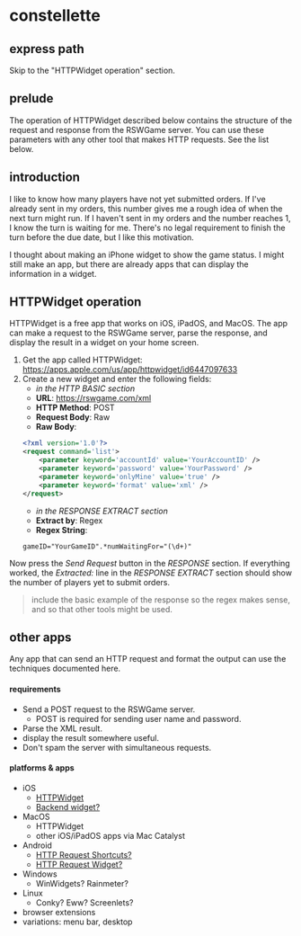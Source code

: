 # constellette

## express path
Skip to the "HTTPWidget operation" section.

## prelude

The operation of HTTPWidget described below contains the structure of the
request and response from the RSWGame server. You can use these parameters
with any other tool that makes HTTP requests. See the list below.

## introduction
I like to know how many players have not yet submitted orders. If I've
already sent in my orders, this number gives me a rough idea of when the
next turn might run. If I haven't sent in my orders and the number
reaches 1, I know the turn is waiting for me. There's no legal requirement
to finish the turn before the due date, but I like this motivation.

I thought about making an iPhone widget to show the game status. I might
still make an app, but there are already apps that can display the information
in a widget.

## HTTPWidget operation

HTTPWidget is a free app that works on iOS, iPadOS, and MacOS. The app can make
a request to the RSWGame server, parse the response, and display
the result in a widget on your home screen.

1. Get the app called HTTPWidget: https://apps.apple.com/us/app/httpwidget/id6447097633
2. Create a new widget and enter the following fields:
    * *in the HTTP BASIC section*
    * **URL**: https://rswgame.com/xml
    * **HTTP Method**: POST
    * **Request Body**: Raw
    * **Raw Body**:
    ```xml
    <?xml version='1.0'?>
    <request command='list'>
        <parameter keyword='accountId' value='YourAccountID' />
        <parameter keyword='password' value='YourPassword' />
        <parameter keyword='onlyMine' value='true' />
        <parameter keyword='format' value='xml' />
    </request>
    ```
    * *in the RESPONSE EXTRACT section*
    * **Extract by**: Regex
    * **Regex String**:
    ```
    gameID="YourGameID".*numWaitingFor="(\d+)"
    ```

Now press the *Send Request* button in the *RESPONSE* section. If everything
worked, the *Extracted:* line in the *RESPONSE EXTRACT* section should
show the number of players yet to submit orders.

> include the basic example of the response so the regex makes sense,
and so that other tools might be used.

## other apps
Any app that can send an HTTP request
and format the output can use the techniques
documented here.

#### requirements
- Send a POST request to the RSWGame server.
	- POST is required for sending user name and password.
- Parse the XML result.
- display the result somewhere useful.
- Don't spam the server with simultaneous requests.

#### platforms & apps
- iOS
	- [HTTPWidget](https://apps.apple.com/us/app/httpwidget/id6447097633)
	- [Backend widget?](https://apps.apple.com/us/app/backend-widget-api-dashboard/id6444039978)
- MacOS
	- HTTPWidget
	- other iOS/iPadOS apps via Mac Catalyst
- Android
	- [HTTP Request Shortcuts?](https://play.google.com/store/apps/details?hl=en-US&id=ch.rmy.android.http_shortcuts)
	- [HTTP Request Widget?](https://play.google.com/store/apps/details?hl=en-US&id=com.idlegandalf.httprequestwidget)
- Windows
	- WinWidgets? Rainmeter?
- Linux
	- Conky? Eww? Screenlets?
- browser extensions
- variations: menu bar, desktop
